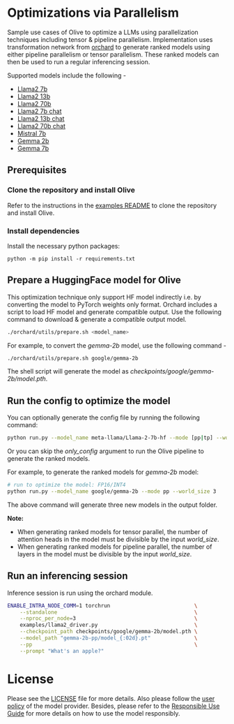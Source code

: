 #  Optimizations via Parallelism
Sample use cases of Olive to optimize a LLMs using parallelization techniques including tensor & pipeline parallelism.
Implementation uses transformation network from [orchard](https://github.com/devang-ml/orchard) to generate ranked models
using either pipeline parallelism or tensor parallelism. These ranked models can then be used to run a regular inferencing session.

Supported models include the following -
- [Llama2 7b](https://huggingface.co/meta-llama/Llama-2-7b-hf)
- [Llama2 13b](https://huggingface.co/meta-llama/Llama-2-13b-hf)
- [Llama2 70b](https://huggingface.co/meta-llama/Llama-2-70b-hf)
- [Llama2 7b chat](https://huggingface.co/meta-llama/Llama-2-7b-chat-hf)
- [Llama2 13b chat](https://huggingface.co/meta-llama/Llama-2-13b-chat-hf)
- [Llama2 70b chat](https://huggingface.co/meta-llama/Llama-2-70b-chat-hf)
- [Mistral 7b](https://huggingface.co/mistralai/Mistral-7B-v0.1)
- [Gemma 2b](https://huggingface.co/google/gemma-2b)
- [Gemma 7b](https://huggingface.co/google/gemma-7b)

## Prerequisites
### Clone the repository and install Olive
Refer to the instructions in the [examples README](../README.md) to clone the repository and install Olive.

### Install dependencies
Install the necessary python packages:
```
python -m pip install -r requirements.txt
```

## Prepare a HuggingFace model for Olive
This optimization technique only support HF model indirectly i.e. by converting the model to PyTorch weights only format.
Orchard includes a script to load HF model and generate compatible output. Use the following command to download &
generate a compatible output model.
```bash
./orchard/utils/prepare.sh <model_name>
```

For example, to convert the _gemma-2b_ model, use the following command -
```bash
./orchard/utils/prepare.sh google/gemma-2b
```

The shell script will generate the model as _checkpoints/google/gemma-2b/model.pth_.

## Run the config to optimize the model
You can optionally generate the config file by running the following command:
```bash
python run.py --model_name meta-llama/Llama-2-7b-hf --mode [pp|tp] --world_size <n> --only_config
```
Or you can skip the _only_config_ argument to run the Olive pipeline to generate the ranked models.

For example, to generate the ranked models for _gemma-2b_ model:
```bash
# run to optimize the model: FP16/INT4
python run.py --model_name google/gemma-2b --mode pp --world_size 3
```
The above command will generate three new models in the output folder.

**Note:**
- When generating ranked models for tensor parallel, the number of attention heads in the model must be divisible by the input _world\_size_.
- When generating ranked models for pipeline parallel, the number of layers in the model must be divisible by the input _world\_size_.

## Run an inferencing session
Inference session is run using the orchard module.
```bash
ENABLE_INTRA_NODE_COMM=1 torchrun                           \
    --standalone                                            \
    --nproc_per_node=3                                      \
    examples/llama2_driver.py                               \
    --checkpoint_path checkpoints/google/gemma-2b/model.pth \
    --model_path "gemma-2b-pp/model_{:02d}.pt"              \
    --pp                                                    \
    --prompt "What's an apple?"
```

# License
Please see the [LICENSE](./LICENSE) file for more details. Also please follow the [user policy](./USE-POLICY-META-LLAMA-2.md) of the model provider. Besides, please refer to the [Responsible
Use Guide](https://ai.meta.com/static-resource/responsible-use-guide/) for more details on how to use the model responsibly.
